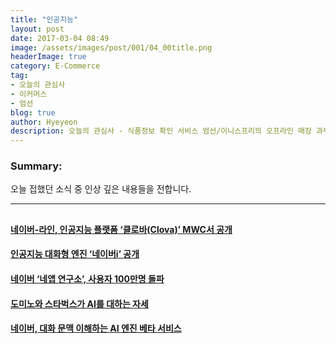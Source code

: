 ```yaml
---
title: "인공지능"
layout: post
date: 2017-03-04 08:49
image: /assets/images/post/001/04_00title.png
headerImage: true
category: E-Commerce
tag:
- 오늘의 관심사
- 이커머스
- 엄선
blog: true
author: Hyeyeon
description: 오늘의 관심사 - 식품정보 확인 서비스 엄선/이니스프리의 오프라인 매장 과부하
---
```


### Summary:

오늘 접했던 소식 중 인상 깊은 내용들을 전합니다.

---

##

#### [네이버-라인, 인공지능 플랫폼 ‘클로바(Clova)’ MWC서 공개](http://platum.kr/archives/76837)

#### [인공지능 대화형 엔진 ‘네이버i’ 공개](http://www.venturesquare.net/744254)

#### [네이버 ‘네앱 연구소’, 사용자 100만명 돌파](http://www.zdnet.co.kr/news/news_view.asp?artice_id=20170303172500)

#### [도미노와 스타벅스가 AI를 대하는 자세](http://www.zdnet.co.kr/news/news_view.asp?artice_id=20170303165638)

#### [네이버, 대화 문맥 이해하는 AI 엔진 베타 서비스](http://www.zdnet.co.kr/news/news_view.asp?artice_id=20170303104205)
